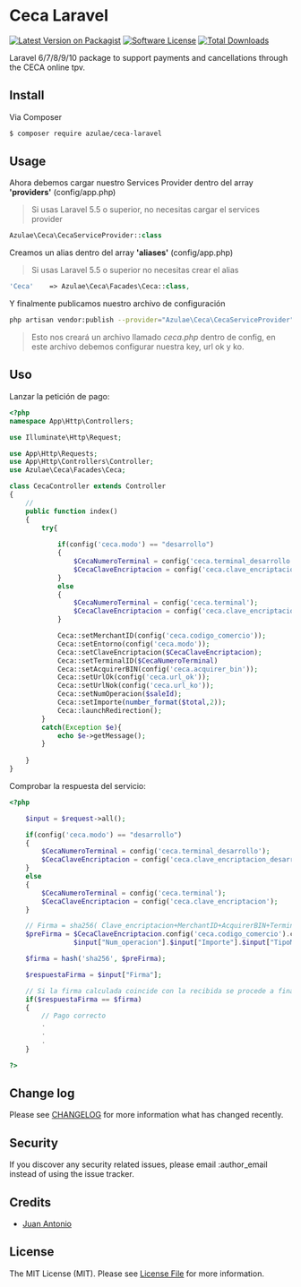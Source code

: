 # Ceca Laravel

[![Latest Version on Packagist][ico-version]][link-packagist]
[![Software License][ico-license]](LICENSE.md)
[![Total Downloads][ico-downloads]][link-downloads]

Laravel 6/7/8/9/10 package to support payments and cancellations through the CECA online tpv.

## Install

Via Composer

``` bash
$ composer require azulae/ceca-laravel
```

## Usage

Ahora debemos cargar nuestro Services Provider dentro del array **'providers'** (config/app.php)
>Si usas Laravel 5.5 o superior, no necesitas cargar el services provider
```php
Azulae\Ceca\CecaServiceProvider::class
```

Creamos un alias dentro del array **'aliases'** (config/app.php)
>Si usas Laravel 5.5 o superior no necesitas crear el alias
```php
'Ceca'    => Azulae\Ceca\Facades\Ceca::class,
```

Y finalmente publicamos nuestro archivo de configuración
```bash
php artisan vendor:publish --provider="Azulae\Ceca\CecaServiceProvider"
```
>Esto nos creará un archivo llamado *ceca.php* dentro de config, en este archivo debemos configurar nuestra key, url ok y ko.

## Uso

Lanzar la petición de pago:

``` php
<?php
namespace App\Http\Controllers;

use Illuminate\Http\Request;

use App\Http\Requests;
use App\Http\Controllers\Controller;
use Azulae\Ceca\Facades\Ceca;

class CecaController extends Controller
{
    //
    public function index()
    {
        try{            
            
            if(config('ceca.modo') == "desarrollo")
            {
                $CecaNumeroTerminal = config('ceca.terminal_desarrollo');
                $CecaClaveEncriptacion = config('ceca.clave_encriptacion_desarrollo');
            }
            else
            {
                $CecaNumeroTerminal = config('ceca.terminal');
                $CecaClaveEncriptacion = config('ceca.clave_encriptacion');
            }

            Ceca::setMerchantID(config('ceca.codigo_comercio'));
            Ceca::setEntorno(config('ceca.modo'));
            Ceca::setClaveEncriptacion($CecaClaveEncriptacion);
            Ceca::setTerminalID($CecaNumeroTerminal)
            Ceca::setAcquirerBIN(config('ceca.acquirer_bin'));
            Ceca::setUrlOk(config('ceca.url_ok'));
            Ceca::setUrlNok(config('ceca.url_ko'));
            Ceca::setNumOperacion($saleId);
            Ceca::setImporte(number_format($total,2));
            Ceca::launchRedirection(); 
        }
        catch(Exception $e){
            echo $e->getMessage();
        }
        
    }
}

```

Comprobar la respuesta del servicio:

``` php
<?php

    $input = $request->all();

    if(config('ceca.modo') == "desarrollo")
    {
        $CecaNumeroTerminal = config('ceca.terminal_desarrollo');
        $CecaClaveEncriptacion = config('ceca.clave_encriptacion_desarrollo');
    }
    else
    {
        $CecaNumeroTerminal = config('ceca.terminal');
        $CecaClaveEncriptacion = config('ceca.clave_encriptacion');
    }                        

    // Firma = sha256( Clave_encriptacion+MerchantID+AcquirerBIN+TerminalID+Num_operacion+Importe+TipoMoneda+Exponente+Referencia )
    $preFirma = $CecaClaveEncriptacion.config('ceca.codigo_comercio').config('ceca.acquirer_bin').$CecaNumeroTerminal.
                $input["Num_operacion"].$input["Importe"].$input["TipoMoneda"].$input["Exponente"].$input["Referencia"];

    $firma = hash('sha256', $preFirma);

    $respuestaFirma = $input["Firma"];

    // Si la firma calculada coincide con la recibida se procede a finalizar el pedido
    if($respuestaFirma == $firma)
    {
        // Pago correcto
        .
        .
        .
    }

?>
```


## Change log

Please see [CHANGELOG](CHANGELOG.md) for more information what has changed recently.


## Security

If you discover any security related issues, please email :author_email instead of using the issue tracker.

## Credits

- [Juan Antonio][link-author]

## License

The MIT License (MIT). Please see [License File](LICENSE.md) for more information.

[ico-version]: https://img.shields.io/packagist/v/azulae/ceca-laravel.svg?style=flat-square
[ico-license]: https://img.shields.io/badge/license-MIT-brightgreen.svg?style=flat-square
[ico-downloads]: https://img.shields.io/packagist/dt/azulae/ceca-laravel.svg?style=flat-square

[link-packagist]: https://packagist.org/packages/azulae/ceca-laravel
[link-downloads]: https://packagist.org/packages/azulae/ceca-laravel
[link-author]: https://github.com/azulae
[link-contributors]: ../../contributors
